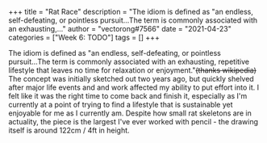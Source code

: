 +++
title = "Rat Race"
description = "The idiom is defined as \"an endless, self-defeating, or pointless pursuit...The term is commonly associated with an exhausting,..."
author = "vectorong#7566"
date = "2021-04-23"
categories = ["Week 6: TODO"]
tags = []
+++

The idiom is defined as "an endless, self-defeating, or pointless pursuit...The term is commonly associated with an exhausting, repetitive lifestyle that leaves no time for relaxation or enjoyment."~~(thanks wikipedia)~~ The concept was initially sketched out two years ago, but quickly shelved after major life events and and work affected my ability to put effort into it. I felt like it was the right time to come back and finish it, especially as I'm currently at a point of trying to find a lifestyle that is sustainable yet enjoyable for me as I currently am. Despite how small rat skeletons are in actuality, the piece is the largest I've ever worked with pencil - the drawing itself is around 122cm / 4ft in height.
